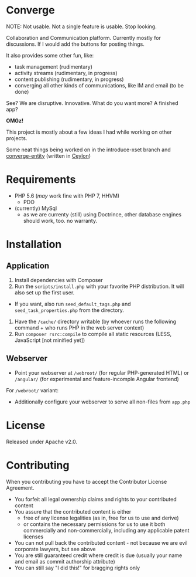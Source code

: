 Converge
========

NOTE: Not usable. Not a single feature is usable. Stop looking.

Collaboration and Communication platform. Currently mostly for discussions. If I would add the buttons for posting things.

It also provides some other fun, like:

 * task management (rudimentary)
 * activity streams (rudimentary, in progress)
 * content publishing (rudimentary, in progress)
 * converging all other kinds of communications, like IM and email (to be done)

See? We are disruptive. Innovative. What do you want more? A finished app?

**OMGz!**

This project is mostly about a few ideas I had while working on other projects.

Some neat things being worked on in the introduce-xset branch and [converge-entity](https://github.com/AnhNhan/converge-entity) (written in [Ceylon](http://ceylon-lang.org/))

Requirements
============

* PHP 5.6 (*may* work fine with PHP 7, HHVM)
  * PDO
* (currently) MySql
  * as we are currenty (still) using Doctrince, other database engines should work, too. no warranty.

Installation
============

Application
-----------

1. Install dependencies with Composer
1. Run the `scripts/install.php` with your favorite PHP distribution. It will also set up the first user.
  * If you want, also run `seed_default_tags.php` and `seed_task_properties.php` from the directory.
1. Have the `/cache/` directory writable (by whoever runs the following command + who runs PHP in the web server context)
1. Run `composer rsrc:compile` to compile all static resources (LESS, JavaScript [not minified yet])

Webserver
---------

* Point your webserver at `/webroot/` (for regular PHP-generated HTML) or `/angular/` (for experimental and feature-incomple Angular frontend)

For `/webroot/` variant:

* Additionally configure your webserver to serve all non-files from `app.php`

License
=======

Released under Apache v2.0.

Contributing
============

When you contributing you have to accept the Contributor License Agreement.

* You forfeit all legal ownership claims and rights to your contributed content
* You assure that the contributed content is either
    * free of any license legalities (as in, free for us to use and derive)
    * or contains the necessary permissions for us to use it both commercially and non-commercially, including any applicable patent licenses
* You can not pull back the contributed content - not because we are evil corporate lawyers, but see above
* You are still guaranteed credit where credit is due (usually your name and email as commit authorship attribute)
* You can still say "I did this!" for bragging rights only
